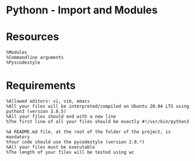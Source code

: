 # Pythonn - Import and Modules


# Resources
	%Modules
	%Commandline arguments
	%Pyscodestyle


# Requirements

	%Allowed editors: vi, vim, emacs
	%All your files will be interpreted/compiled on Ubuntu 20.04 LTS using python3 (version 3.8.5)
	%All your files should end with a new line
	%The first line of all your files should be exactly #!/usr/bin/python3

	%A README.md file, at the root of the folder of the project, is mandatory
	%Your code should use the pycodestyle (version 2.8.*)
	%All your files must be executable
	%The length of your files will be tested using wc
